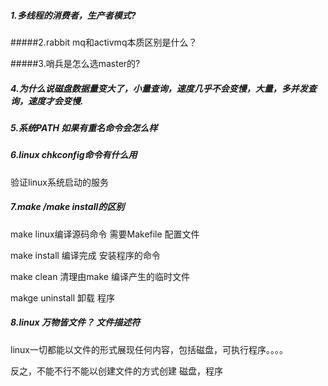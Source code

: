 ##### 1.多线程的消费者，生产者模式?

#####2.rabbit mq和activmq本质区别是什么？

#####3.哨兵是怎么选master的?

##### 4.为什么说磁盘数据量变大了，小量查询，速度几乎不会变慢，大量，多并发查询，速度才会变慢.

##### 5.系统PATH 如果有重名命令会怎么样

##### 6.linux  chkconfig命令有什么用

验证linux系统启动的服务

##### 7.make /make install的区别

make linux编译源码命令  需要Makefile 配置文件

make install  编译完成 安装程序的命令

make clean 清理由make 编译产生的临时文件

makge uninstall 卸载 程序

##### 8.linux 万物皆文件？  文件描述符

linux一切都能以文件的形式展现任何内容，包括磁盘，可执行程序。。。。

反之，不能不行不能以创建文件的方式创建 磁盘，程序
